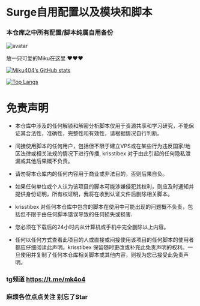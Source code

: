 # Surge自用配置以及模块和脚本
### 本仓库之中所有配置/脚本纯属自用备份

![avatar](https://raw.githubusercontent.com/krisstibex/404Zone/main/Other/2FE1BC60-FD06-4C3B-A636-E3E956331B84.jpeg)

放一只可爱的Miku在这里 ❤️❤️❤️

[![Miku404‘s GitHub stats](https://github-readme-stats.vercel.app/api?username=krisstibex&show_icons=true&count_private=true&theme=vue)](https://github.com/krisstibex/Profiles)

[![Top Langs](https://github-readme-stats.vercel.app/api/top-langs/?username=krisstibex&layout=compact&theme=vue)](https://github.com/krisstibex/404Zone)

# 免责声明
- 本仓库中涉及的任何解锁和解密分析脚本仅用于资源共享和学习研究，不能保证其合法性，准确性，完整性和有效性，请根据情况自行判断。

- 间接使用脚本的任何用户，包括但不限于建立VPS或在某些行为违反国家/地区法律或相关法规的情况下进行传播, krisstibex 对于由此引起的任何隐私泄漏或其他后果概不负责。

- 请勿将本仓库内的任何内容用于商业或非法目的，否则后果自负。

- 如果任何单位或个人认为该项目的脚本可能涉嫌侵犯其权利，则应及时通知并提供身份证明，所有权证明，我将在收到认证文件后删除相关脚本。

- krisstibex 对任何本仓库中包含的脚本在使用中可能出现的问题概不负责，包括但不限于由任何脚本错误导致的任何损失或损害.

- 您必须在下载后的24小时内从计算机或手机中完全删除以上内容。

- 任何以任何方式查看此项目的人或直接或间接使用该项目的任何脚本的使用者都应仔细阅读此声明。krisstibex 保留随时更改或补充此免责声明的权利。一旦使用并复制了任何本仓库相关脚本或其他内容，则视为您已接受此免责声明。

### tg频道 https://t.me/mk4o4
### 麻烦各位点点关注 别忘了Star
